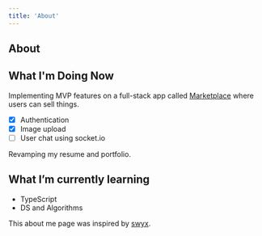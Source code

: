 ```yaml
---
title: 'About'
---
```


## About

## What I'm Doing Now

Implementing MVP features on a full-stack app called [Marketplace](https://github.com/srirajbura16/Marketplace) where users can sell things.

- [x] Authentication
- [x] Image upload
- [ ] User chat using socket.io

Revamping my resume and portfolio.

## What I’m currently learning

- TypeScript
- DS and Algorithms

This about me page was inspired by [swyx](https://www.swyx.io/about/).
